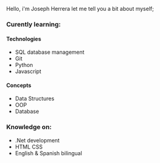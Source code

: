 Hello, i'm Joseph Herrera let me tell you a bit about myself;

### Curently learning:

#### Technologies
- SQL database management
- Git
- Python
- Javascript

#### Concepts
- Data Structures
- OOP
- Database

### Knowledge on:
- .Net development
- HTML CSS
- English & Spanish bilingual
